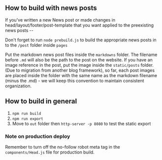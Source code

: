 ## How to build with news posts
If you've written a new News post or made changes in head/layout/footer/post-template that you want applied to the preexisting news posts -- 

Don't forget to run `node prebuild.js` to build the appropriate news posts in to the `/post` folder inside `pages`

Put the markdown news post files inside the `markdowns` folder. The filename before `.md` will also be the path to the post on the website.
If you have an image reference in the post, put the image inside the `static/posts` folder.
(Due to migration from another blog framework), so far, each post images are placed inside the folder with the same name as the markdown filename (minus the .md) - we will keep this convention to maintain consistent organization.

## How to build in general
1. `npm run build`
2. `npm run export`
3. Move to `out` folder then `http-server -p 8080` to test the static export

### Note on production deploy 
Remember to turn off the no-follow robot meta tag in the `components/Head.js` file for production build.

